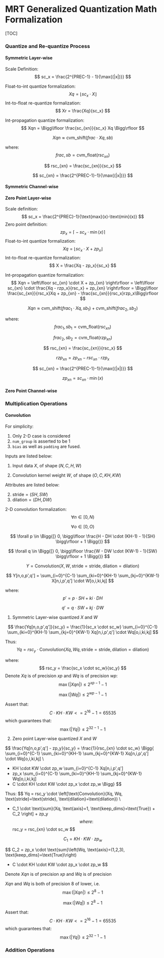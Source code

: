 # MRT Generalized Quantization Math Formalization

[TOC]

### Quantize and Re-quantize Process

#### Symmetric Layer-wise

Scale Definition:
$$
sc_x = \frac{2^{PREC-1} - 1}{\max{(|x|)}}
$$


Float-to-int quantize formalization:
$$
Xq = \left\lfloor sc_x \cdot X \right\rfloor
$$
Int-to-float re-quantize formalization:
$$
Xr = \frac{Xq}{sc_x}
$$

Int-propagation quantize formalization:
$$
Xqn = \Bigg\lfloor \frac{sc_{xn}}{sc_x} Xq \Bigg\rfloor
$$

$$
Xqn \approx \text{cvm_shift}(frac \cdot Xq, sb)
$$

where:
$$
frac, sb = \text{cvm_float}\left(rsc_{xn}\right)
$$

$$
rsc_{xn} = \frac{sc_{xn}}{sc_x}
$$

$$
sc_{xn} = \frac{2^{PREC-1}-1}{\max{(|x|)}}
$$

#### Symmetric Channel-wise



#### Zero Point Layer-wise

Scale definition:
$$
sc_x = \frac{2^{PREC}-1}{\text{max}(x)-\text{min}(x)}
$$
Zero point definition:
$$
zp_x = \big\lceil -sc_x \cdot \min{(x)} \big\rceil
$$
Float-to-int quantize formalization:
$$
Xq = \left\lfloor sc_x \cdot X + zp_x \right\rfloor
$$
Int-to-float re-quantize formalization:
$$
X = \frac{Xq - zp_x}{sc_x}
$$

Int-propagation quantize formalization:
$$
Xqn = \left\lfloor sc_{xn} \cdot X + zp_{xn} \right\rfloor
= \left\lfloor sc_{xn} \cdot \frac{Xq - rzp_x}{rsc_x} + zp_{xn} \right\rfloor
= \Bigg\lfloor \frac{sc_{xn}}{rsc_x}Xq + zp_{xn} - \frac{sc_{xn}}{rsc_x}rzp_x\Bigg\rfloor
$$

$$
Xqn \approx \text{cvm_shift}(frac_1 \cdot Xq, sb_1) + \text{cvm_shift}(frac_2, sb_2)
$$

where:
$$
frac_1, sb_1 = \text{cvm_float}\left(rsc_{xn}\right)
$$

$$
frac_2, sb_2 = \text{cvm_float}\left(rzp_{xn}\right)
$$

$$
rsc_{xn} = \frac{sc_{xn}}{rsc_x}
$$

$$
rzp_{xn} = zp_{xn} - rsc_{xn} \cdot rzp_x
$$

$$
sc_{xn} = \frac{2^{PREC-1}-1}{\max{(|x|)}}
$$

$$
zp_{xn} = sc_{xn} \cdot \min{(x)}
$$

#### Zero Point Channel-wise




### Multiplication Operations

#### Convolution

For simplicity:

1. Only 2-D case is considered
2. `num_group` is asserted to be 1
3. `bias` as well as `padding` are fused.

Inputs are listed below:

1. Input data $X$, of shape $(N,C,H,W)$

2. Convolution kernel weight $W$, of shape $(O,C,KH,KW)$

Attributes are listed below:

2. $\text{stride} = (SH,SW)$
3. $\text{dilation} = (DH,DW)$

2-D convolution formalization:
$$
\forall n \in [0, N)
$$

$$
\forall o \in [0, O)
$$

$$
\forall p \in \Bigg{[} 0, \bigg\lfloor \frac{H - DH \cdot (KH-1) - 1}{SH} \bigg\rfloor + 1 \Bigg{)}
$$

$$
\forall q \in \Bigg{[} 0, \bigg\lfloor \frac{W - DW \cdot (KW-1) - 1}{SW} \bigg\rfloor + 1 \Bigg{)}
$$

$$
Y = \text{Convolution}(X, W, \text{stride}=\text{stride}, \text{dilation}=\text{dilation})
$$

$$
Y[n,o,p',q'] = \sum_{i=0}^{C-1} \sum_{ki=0}^{KH-1} \sum_{kj=0}^{KW-1} X[n,i,p',q'] \cdot W[o,i,ki,kj]
$$

where:
$$
p' = p \cdot SH + ki \cdot DH
$$

$$
q' = q \cdot SW + kj \cdot DW
$$

1. Symmetric Layer-wise quantized $X$ and $W$

$$
\frac{Yq[n,o,p',q']}{sc_y} 
= \frac{1}{sc_x \cdot sc_w} \sum_{i=0}^{C-1} \sum_{ki=0}^{KH-1} \sum_{kj=0}^{KW-1} Xq[n,i,p',q'] \cdot Wq[o,i,ki,kj]
$$

Thus:
$$
Yq = rsc_y \cdot \text{Convolution}(Xq, Wq, \text{stride}=\text{stride}, \text{dilation}=\text{dilation})
$$

where:
$$
rsc_y = \frac{sc_x \cdot sc_w}{sc_y}
$$
Denote $Xq$ is of precision $xp$ and $Wq$ is of precision $wp$:
$$
\max{(|Xqn|)} \leq 2^{xp-1} - 1
$$

$$
\max{(|Wq|)} \leq 2^{wp-1} - 1
$$

Assert that:
$$
C \cdot KH \cdot KW <= 2^{16} - 1 = 65535
$$
which guarantees that:
$$
\max{(|Yq|)} \leq 2^{32-1} - 1
$$

2. Zero point Layer-wise quantized $X$ and $W$

$$
\frac{Yq[n,o,p',q'] - zp_y}{sc_y} 
= \frac{1}{rsc_{xn} \cdot sc_w} \Bigg\{ \sum_{i=0}^{C-1} \sum_{ki=0}^{KH-1} \sum_{kj=0}^{KW-1} Xq[n,i,p',q'] \cdot Wq[o,i,ki,kj] \\
+ KH \cdot KW \cdot zp_w \sum_{i=0}^{C-1} Xq[n,i,p',q'] 
+ zp_x \sum_{i=0}^{C-1} \sum_{ki=0}^{KH-1} \sum_{kj=0}^{KW-1} Wq[o,i,ki,kj]
+ C \cdot KH \cdot KW \cdot zp_x \cdot zp_w \Bigg\}
$$

Thus:
$$
Yq = rsc_y \cdot \left[\text{Convolution}(Xq, Wq, \text{stride}=\text{stride}, \text{dilation}=\text{dilation}) \\
+ C_1 \cdot \text{sum}(Xq, \text{axis}=1, \text{keep_dims}=\text{True}) + C_2 \right] + zp_y
$$
where:
$$
rsc_y = rsc_{xn} \cdot sc_w
$$

$$
C_1 = KH \cdot KW \cdot zp_w
$$

$$
C_2 = zp_x \cdot \text{sum}\left(Wq, \text{axis}=(1,2,3), \text{keep_dims}=\text{True}\right)
+ C \cdot KH \cdot KW \cdot zp_x \cdot zp_w
$$

Denote $Xqn$ is of precision $xp$ and $Wq$ is of precision

$Xqn$ and $Wq$ is both of precision 8 of lower, i.e.
$$
\max{(|Xqn|)} \leq 2^{8} - 1
$$

$$
\max{(|Wq|)} \leq 2^{8} - 1
$$

Assert that:
$$
C \cdot KH \cdot KW <= 2^{16} - 1 = 65535
$$
which guarantees that:
$$
\max{(|Yq|)} \leq 2^{32-1} - 1
$$


### Addition Operations

